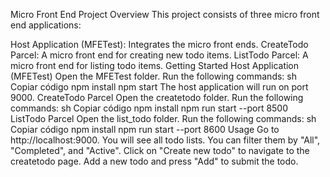 Micro Front End Project
Overview
This project consists of three micro front end applications:

Host Application (MFETest): Integrates the micro front ends.
CreateTodo Parcel: A micro front end for creating new todo items.
ListTodo Parcel: A micro front end for listing todo items.
Getting Started
Host Application (MFETest)
Open the MFETest folder.
Run the following commands:
sh
Copiar código
npm install
npm start
The host application will run on port 9000.
CreateTodo Parcel
Open the createtodo folder.
Run the following commands:
sh
Copiar código
npm install
npm run start --port 8500
ListTodo Parcel
Open the list_todo folder.
Run the following commands:
sh
Copiar código
npm install
npm run start --port 8600
Usage
Go to http://localhost:9000.
You will see all todo lists. You can filter them by "All", "Completed", and "Active".
Click on "Create new todo" to navigate to the createtodo page.
Add a new todo and press "Add" to submit the todo.
